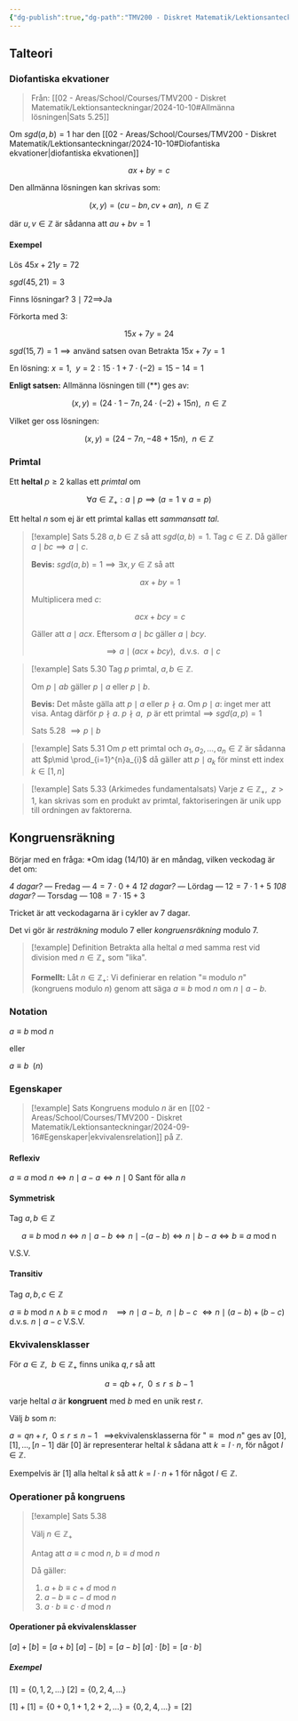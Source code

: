 ```yaml
---
{"dg-publish":true,"dg-path":"TMV200 - Diskret Matematik/Lektionsanteckningar/2024-10-14.md","permalink":"/TMV200 - Diskret Matematik/Lektionsanteckningar/2024-10-14/"}
---
```



## Talteori

### Diofantiska ekvationer

> Från: [[02 - Areas/School/Courses/TMV200 - Diskret Matematik/Lektionsanteckningar/2024-10-10#Allmänna lösningen\|Sats 5.25]]

Om $sgd(a,b)=1$ har den [[02 - Areas/School/Courses/TMV200 - Diskret Matematik/Lektionsanteckningar/2024-10-10#Diofantiska ekvationer\|diofantiska ekvationen]]

$$
ax+by=c
$$

Den allmänna lösningen kan skrivas som:

$$
(x,y)=(cu-bn,cv+an),\enspace n\in \mathbb{Z}
$$

där $u,v\in \mathbb{Z}$ är sådanna att $au+bv=1$

#### Exempel

Lös $45x+21y=72$

$sgd(45,21)=3$

Finns lösningar? $3\mid72\implies$Ja

Förkorta med 3:

$$
15x+7y=24
$$

$sgd(15,7)=1\implies\text{använd satsen ovan}$
Betrakta $15x+7y=1$

En lösning: $x=1,\enspace y=2:15\cdot1+7\cdot(-2)=15-14=1$

**Enligt satsen:** Allmänna lösningen till (\*\*) ges av:

$$
(x,y)=(24\cdot1-7n,24\cdot(-2)+15n),\enspace n\in \mathbb{Z}
$$

Vilket ger oss lösningen:

$$
(x,y)=(24-7n,-48+15n),\enspace n\in \mathbb{Z}
$$

### Primtal

Ett **heltal** $p\geq2$ kallas ett *primtal* om 

$$
\forall{a\in \mathbb{Z}_+}:a\mid p\implies (a=1\lor a=p)
$$

Ett heltal $n$ som ej är ett primtal kallas ett *sammansatt tal*.

> [!example] Sats 5.28
> $a,b\in \mathbb{Z}$ så att $sgd(a,b)=1$.
> Tag $c\in \mathbb{Z}$. Då gäller $a\mid bc\implies a\mid c$.
> 
> **Bevis:**
> $sgd(a,b)=1\implies \exists{x,y\in \mathbb{Z}}$ så att
>
> $$ax+by=1$$
>
> Multiplicera med $c$: 
>
> $$acx+bcy=c$$
>
> Gäller att $a\mid acx$. Eftersom $a\mid bc$ gäller $a\mid bcy$.
>
> $$\enspace\implies a\mid(acx+bcy),\enspace\text{d.v.s.}\enspace a\mid c$$

> [!example] Sats 5.30
> Tag $p$ primtal, $a,b\in \mathbb{Z}$.
> 
> Om $p\mid ab$ gäller $p\mid a$ eller $p\mid b$.
> 
> **Bevis:**
> Det måste gälla att $p\mid a$ eller $p\nmid a$.
> Om $p\mid a$: inget mer att visa.
> Antag därför $p\nmid a$.
> $p\nmid a,\enspace p\text{ är ett primtal}\implies sgd(a,p)=1$
> 
> Sats 5.28 $\implies p\mid b$

> [!example] Sats 5.31
> Om $p$ ett primtal och $a_{1},a_{2},\dots,a_{n}\in \mathbb{Z}$
> är sådanna att $p\mid \prod_{i=1}^{n}a_{i}$
> då gäller att $p\mid a_{k}$ för minst ett index $k\in[1,n]$

> [!example] Sats 5.33 (Arkimedes fundamentalsats)
> Varje $z\in \mathbb{Z}_+,\enspace z>1$, kan skrivas som en produkt av primtal, faktoriseringen är unik upp till ordningen av faktorerna.

## Kongruensräkning

Börjar med en fråga: *Om idag (14/10) är en måndag, vilken veckodag är det om:

*4 dagar?* — Fredag — $4=7\cdot0+4$
*12 dagar?* — Lördag — $12=7\cdot1+5$
*108 dagar?* — Torsdag — $108=7\cdot15+3$

Tricket är att veckodagarna är i cykler av 7 dagar.

Det vi gör är *resträkning* modulo 7 eller *kongruensräkning* modulo 7.

> [!example] Definition
> Betrakta alla heltal $a$ med samma rest vid division med $n\in \mathbb{Z}_+$ som "lika".
> 
> **Formellt:**
> Låt $n\in \mathbb{Z}_+$: Vi definierar en relation "$\equiv$ modulo $n$" (kongruens modulo $n$) genom att säga $a\equiv b\text{ mod }n$ om $n\mid a-b$.

### Notation

$a\equiv b\text{ mod } n$

eller

$a\equiv b\enspace(n)$

### Egenskaper

> [!example] Sats
> Kongruens modulo $n$ är en [[02 - Areas/School/Courses/TMV200 - Diskret Matematik/Lektionsanteckningar/2024-09-16#Egenskaper\|ekvivalensrelation]] på $\mathbb{Z}$.

#### Reflexiv

$a\equiv a\text{ mod }n\iff n\mid a-a\iff n\mid0$ Sant för alla $n$

#### Symmetrisk

Tag $a,b\in \mathbb{Z}$

$$
a\equiv b\text{ mod }n\iff n\mid a-b\iff n\mid-(a-b)\iff n\mid b-a\iff b\equiv a\text{ mod n}
$$

V.S.V.

#### Transitiv

Tag $a,b,c\in \mathbb{Z}$

$a\equiv b\text{ mod }n\land b\equiv c\text{ mod }n$
$\enspace\implies n\mid a-b,\enspace n\mid b-c$
$\iff n\mid(a-b)+(b-c)$ d.v.s. $n\mid a-c$ V.S.V.

### Ekvivalensklasser

För $a\in \mathbb{Z},\enspace b\in \mathbb{Z}_+$ finns unika $q,r$ så att

$$
a=qb+r,\enspace 0\leq r\leq b-1
$$

varje heltal $a$ är **kongruent** med $b$ med en unik rest $r$.

Välj $b$ som $n$:

$a=qn+r,\enspace 0\leq r\leq n-1$
$\enspace\implies$ekvivalensklasserna för "$\equiv \text{ mod }n$" ges av $[0],[1],\dots,[n-1]$ där $[0]$ är representerar heltal $k$ sådana att $k=l\cdot n$, för något $l\in \mathbb{Z}$.

Exempelvis är $[1]$ alla heltal $k$ så att $k=l\cdot n+1$ för något $l\in \mathbb{Z}$.

### Operationer på kongruens

> [!example] Sats 5.38
> 
> Välj $n\in \mathbb{Z}_+$
> 
> Antag att $a\equiv c\text{ mod }n$, $b\equiv d\text{ mod }n$
> 
> Då gäller:
> 1. $a+b\equiv c+d\text{ mod }n$
> 2. $a-b\equiv c-d\text{ mod }n$
> 3. $a\cdot b\equiv c\cdot d\text{ mod }n$

#### Operationer på ekvivalensklasser

$[a]+[b]=[a+b]$
$[a]-[b]=[a-b]$
$[a]\cdot[b]=[a\cdot b]$

##### Exempel

$[1]=\{ 0,1,2,\dots\}$
$[2]=\{0,2,4,\dots\}$

$[1]+[1]=\{ 0+0,1+1,2+2,\dots \}=\{ 0,2,4,\dots \}=[2]$
